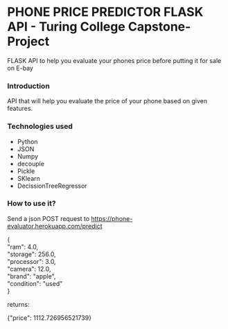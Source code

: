 # PHONE PRICE PREDICTOR FLASK API - Turing College Capstone-Project

FLASK API to help you evaluate your phones price before putting it for sale on E-bay 

### Introduction

API that will help you evaluate the price of your phone based on given features.

### Technologies used
- Python
- JSON
- Numpy
- decouple
- Pickle
- SKlearn
- DecissionTreeRegressor

### How to use it?

Send a json POST request to https://phone-evaluator.herokuapp.com/predict

{\
    "ram": 4.0,\
    "storage": 256.0,\
    "processor": 3.0,\
    "camera": 12.0,\
    "brand": "apple",\
    "condition": "used"\
}

returns:

{"price": 1112.726956521739}